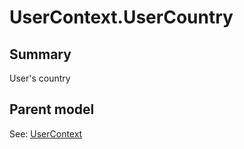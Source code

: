 # UserContext.UserCountry

## Summary

User's country

## Parent model

See: [UserContext](UserContext.md)